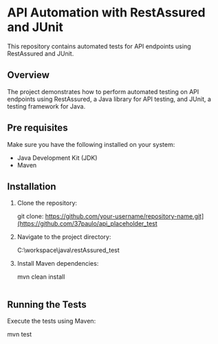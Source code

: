 # API Automation with RestAssured and JUnit

This repository contains automated tests for API endpoints using RestAssured and JUnit.

## Overview

The project demonstrates how to perform automated testing on API endpoints using RestAssured, a Java library for API testing, and JUnit, a testing framework for Java.

## Pre requisites

Make sure you have the following installed on your system:

- Java Development Kit (JDK)
- Maven

## Installation

1. Clone the repository:

    
    git clone: https://github.com/your-username/repository-name.git](https://github.com/37paulo/api_placeholder_test
  

2. Navigate to the project directory:

   C:\workspace\java\restAssured_test


4. Install Maven dependencies:

    mvn clean install
    ```

## Running the Tests

Execute the tests using Maven:

mvn test

